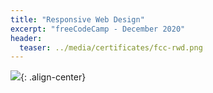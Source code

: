 ```yaml
---
title: "Responsive Web Design"
excerpt: "freeCodeCamp - December 2020"
header:
  teaser: ../media/certificates/fcc-rwd.png
---
```

[<img src="../../media/certificates/fcc-rwd.png">](https://www.freecodecamp.org/certification/joshlevy/responsive-web-design){: .align-center}
